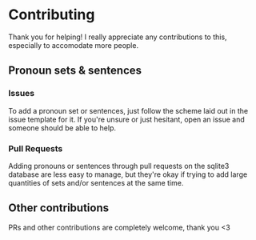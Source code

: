# Contributing
Thank you for helping! I really appreciate any contributions to this, especially to accomodate more people.
## Pronoun sets & sentences
### Issues
To add a pronoun set or sentences, just follow the scheme laid out in the issue template for it. 
If you're unsure or just hesitant, open an issue and someone should be able to help.

### Pull Requests
Adding pronouns or sentences through pull requests on the sqlite3 database are less easy to manage, but they're okay if trying to add large quantities of sets and/or sentences at the same time.

## Other contributions
PRs and other contributions are completely welcome, thank you <3
